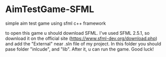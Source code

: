 # AimTestGame-SFML
simple aim test game using sfml c++ framework

to open this game u should download SFML. I've used SFML 2.5.1, so download it on the official site (https://www.sfml-dev.org/download.php) and add the "External"
near .sln file of my project. In this folder you should pase folder "inlcude", and "lib". After it, u can run the game.
Good luck!
